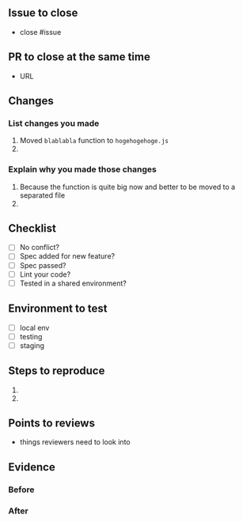 ## Issue to close
 
- close #issue
 
## PR to close at the same time

- URL
 
## Changes
 
### List changes you made

1. Moved `blablabla` function to `hogehogehoge.js`
2. 

### Explain why you made those changes
 
1. Because the function is quite big now and better to be moved to a separated file
2. 

## Checklist
 
- [ ] No conflict?
- [ ] Spec added for new feature?
- [ ] Spec passed?
- [ ] Lint your code?
- [ ] Tested in a shared environment?
 
## Environment to test

- [ ] local env
- [ ] testing
- [ ] staging
 
## Steps to reproduce
 
1. 
2. 
 
## Points to reviews
 
- things reviewers need to look into
 
## Evidence
 
### Before
 
### After

